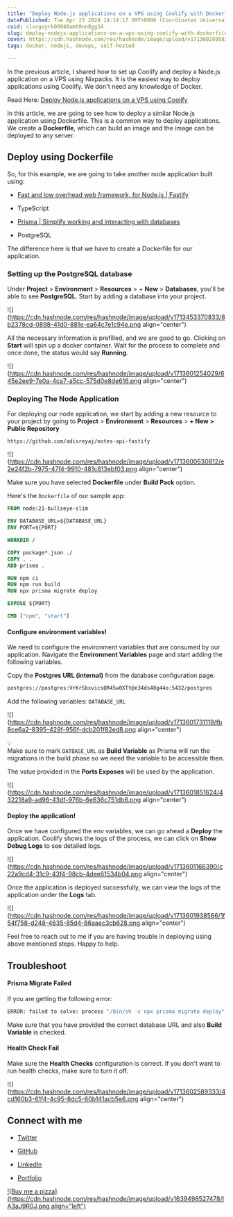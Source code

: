 ```yaml
---
title: "Deploy Node.js applications on a VPS using Coolify with Dockerfile"
datePublished: Tue Apr 23 2024 14:14:17 GMT+0000 (Coordinated Universal Time)
cuid: clvcgvyrk00040amt8nn8gg34
slug: deploy-nodejs-applications-on-a-vps-using-coolify-with-dockerfile
cover: https://cdn.hashnode.com/res/hashnode/image/upload/v1713602895834/024d6d38-4077-446c-aa3d-c99eb774eaff.png
tags: docker, nodejs, devops, self-hosted

---
```


In the previous article, I shared how to set up Coolify and deploy a Node.js application on a VPS using Nixpacks. It is the easiest way to deploy applications using Coolify. We don't need any knowledge of Docker.

Read Here: [Deploy Node.js applications on a VPS using Coolify](https://sreyaj.dev/deploy-nodejs-applications-on-a-vps-using-coolify)

In this article, we are going to see how to deploy a similar Node.js application using Dockerfile. This is a common way to deploy applications. We create a **Dockerfile**, which can build an image and the image can be deployed to any server.

## Deploy using Dockerfile

So, for this example, we are going to take another node application built using:

* [Fast and low overhead web framework, for Node.js | Fastify](https://fastify.dev/)
    
* TypeScript
    
* [Prisma | Simplify working and interacting with databases](https://www.prisma.io/)
    
* PostgreSQL
    

The difference here is that we have to create a Dockerfile for our application.

### Setting up the PostgreSQL database

Under **Project** &gt; **Environment** &gt; **Resources** &gt; + **New** &gt; **Databases**, you'll be able to see **PostgreSQL**. Start by adding a database into your project.

![](https://cdn.hashnode.com/res/hashnode/image/upload/v1713453370833/8b2378cd-0898-41d0-881e-ea64c7e1c94e.png align="center")

All the necessary information is prefilled, and we are good to go. Clicking on **Start** will spin up a docker container. Wait for the process to complete and once done, the status would say **Running**.

![](https://cdn.hashnode.com/res/hashnode/image/upload/v1713601254029/645e2ee9-7e0a-4ca7-a5cc-575d0e8de616.png align="center")

### **Deploying The Node Application**

For deploying our node application, we start by adding a new resource to your project by going to **Project** &gt; **Environment** &gt; **Resources** &gt; **\+ New &gt; Public Repository**

```http
https://github.com/adisreyaj/notes-api-fastify
```

![](https://cdn.hashnode.com/res/hashnode/image/upload/v1713600630812/e2e24f2b-7975-47f4-9910-481c813ebf03.png align="center")

Make sure you have selected **Dockerfile** under **Build Pack** option.

Here's the `Dockerfile` of our sample app:

```dockerfile
FROM node:21-bullseye-slim

ENV DATABASE_URL=${DATABASE_URL}
ENV PORT=${PORT}

WORKDIR /

COPY package*.json ./
COPY . .
ADD prisma .

RUN npm ci
RUN npm run build
RUN npx prisma migrate deploy

EXPOSE ${PORT}

CMD ["npm", "start"]
```

#### **Configure environment variables!**

We need to configure the environment variables that are consumed by our application. Navigate the **Environment Variables** page and start adding the following variables.

Copy the **Postgres URL (internal)** from the database configuration page.

```markdown
postgres://postgres:VrKrSbxvicsQR45w0XTt@e34ds48g44o:5432/postgres
```

Add the following variables: `DATABASE_URL`

![](https://cdn.hashnode.com/res/hashnode/image/upload/v1713601731119/fb8ce6a2-8395-429f-956f-dcb201f82ed8.png align="center")

<div data-node-type="callout">
<div data-node-type="callout-emoji">💡</div>
<div data-node-type="callout-text">Make sure to mark <code>DATBASE_URL</code> as <strong>Build Variable</strong> as Prisma will run the migrations in the build phase so we need the variable to be accessible then.</div>
</div>

The value provided in the **Ports Exposes** will be used by the application.

![](https://cdn.hashnode.com/res/hashnode/image/upload/v1713601851624/432218a9-ad96-43df-976b-6e636c751db6.png align="center")

#### **Deploy the application!**

Once we have configured the env variables, we can go ahead a **Deploy** the application. Coolify shows the logs of the process, we can click on **Show Debug Logs** to see detailed logs.

![](https://cdn.hashnode.com/res/hashnode/image/upload/v1713601166390/c22a9cd4-31c9-43f4-98cb-4dee61534b04.png align="center")

Once the application is deployed successfully, we can view the logs of the application under the **Logs** tab.

![](https://cdn.hashnode.com/res/hashnode/image/upload/v1713601938566/1f54f758-d248-4635-85d4-86aaec3cb628.png align="center")

Feel free to reach out to me if you are having trouble in deploying using above mentioned steps. Happy to help.

## Troubleshoot

#### Prisma Migrate Failed

If you are getting the following error:

```bash
ERROR: failed to solve: process "/bin/sh -c npx prisma migrate deploy" did not complete successfully.
```

Make sure that you have provided the correct database URL and also **Build Variable** is checked.

#### Health Check Fail

Make sure the **Health Checks** configuration is correct. If you don't want to run health checks, make sure to turn it off.

![](https://cdn.hashnode.com/res/hashnode/image/upload/v1713602589333/4cd160b3-61f4-4c95-8dc5-60b141acb5e6.png align="center")

## Connect with me

* [Twitter](https://twitter.com/AdiSreyaj)
    
* [GitHub](https://github.com/adisreyaj)
    
* [LinkedIn](https://www.linkedin.com/in/adithyasreyaj/)
    
* [Portfolio](https://adi.so)
    

[![Buy me a pizza](https://cdn.hashnode.com/res/hashnode/image/upload/v1639498527478/IA3aJ9R0J.png align="left")](https://www.buymeacoffee.com/adisreyaj)